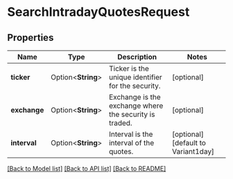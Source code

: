 # SearchIntradayQuotesRequest

## Properties

Name | Type | Description | Notes
------------ | ------------- | ------------- | -------------
**ticker** | Option<**String**> | Ticker is the unique identifier for the security. | [optional]
**exchange** | Option<**String**> | Exchange is the exchange where the security is traded. | [optional]
**interval** | Option<**String**> | Interval is the interval of the quotes. | [optional][default to Variant1day]

[[Back to Model list]](../README.md#documentation-for-models) [[Back to API list]](../README.md#documentation-for-api-endpoints) [[Back to README]](../README.md)


